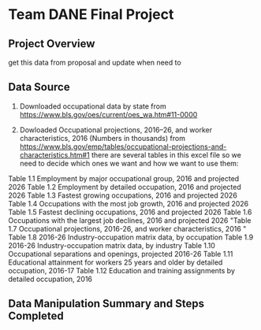 # Team DANE Final Project

## Project Overview
get this data from proposal and update when need to

## Data Source
1. Downloaded occupational data by state from https://www.bls.gov/oes/current/oes_wa.htm#11-0000

2. Dowloaded Occupational projections, 2016–26, and worker characteristics, 2016 (Numbers in thousands)
from https://www.bls.gov/emp/tables/occupational-projections-and-characteristics.htm#1
there are several tables in this excel file so we need to decide which ones we want  and how we want to use them:

Table 1.1 Employment by major occupational group, 2016 and projected 2026
Table 1.2 Employment by detailed occupation, 2016 and projected 2026
Table 1.3 Fastest growing occupations, 2016 and projected 2026
Table 1.4 Occupations with the most job growth, 2016 and projected 2026
Table 1.5 Fastest declining occupations, 2016 and projected 2026
Table 1.6 Occupations with the largest job declines, 2016 and projected 2026
"Table 1.7 Occupational projections, 2016-26, and worker characteristics, 2016
"
Table 1.8 2016-26 Industry-occupation matrix data, by occupation
Table 1.9 2016-26 Industry-occupation matrix data, by industry
Table 1.10 Occupational separations and openings, projected 2016-26
Table 1.11 Educational attainment for workers 25 years and older by detailed occupation, 2016-17
Table 1.12 Education and training assignments by detailed occupation, 2016

## Data Manipulation Summary and Steps Completed